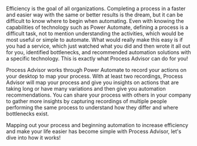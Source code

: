 Efficiency is the goal of all organizations. Completing a process in a faster and easier way with the same or better results is the dream, but it can be difficult to know where to begin when automating. Even with knowing the capabilities of technology such as Power Automate, defining a process is a difficult task, not to mention understanding the activities, which would be most useful or simple to automate. What would really make this easy is if you had a service, which just watched what you did and then wrote it all out for you, identified bottlenecks, and recommended automation solutions with a specific technology. This is exactly what Process Advisor can do for you!

Process Advisor works through Power Automate to record your actions on your desktop to map your process. With at least two recordings, Process Advisor will map your process and give you insights on actions that are taking long or have many variations and then give you automation recommendations. You can share your process with others in your company to gather more insights by capturing recordings of multiple people performing the same process to understand how they differ and where bottlenecks exist.

Mapping out your process and beginning automation to increase efficiency and make your life easier has become simple with Process Advisor, let's dive into how it works!
